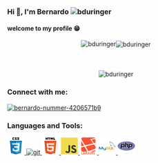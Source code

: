 <h3 align="left">Hi 👋, I'm Bernardo <span> <img src="https://komarev.com/ghpvc/?username=bduringer&label=Profile%20views&color=0e75b6&style=flat" alt="bduringer" /> </span></h3>
<h4>welcome to my profile 😁</h4>


<!--<p align="center"> <a href="https://github.com/ryo-ma/github-profile-trophy"><img src="https://github-profile-trophy.vercel.app/?username=bduringer&theme=radical" alt="bduringer" /></a> </p>-->

<div style="display: flex; justify-content: center; margin-bottom: 20px; width: 100%; align-items: center;">
<div><img align="left" src="https://github-readme-stats.vercel.app/api/top-langs?username=bduringer&theme=radical&show_icons=true&locale=en&layout=compact" alt="bduringer" /></div>
<div><img align="center" src="https://github-readme-stats.vercel.app/api?username=bduringer&theme=radical&show_icons=true&locale=en" alt="bduringer" /></div>
</div>

<br>

<p style="text-align: center;"><img align="center" src="https://github-readme-streak-stats.herokuapp.com/?user=bduringer&theme=radical" alt="bduringer" /></p>
<h3 align="left">Connect with me:</h3>
<p align="left">
<a href="https://linkedin.com/in/bernardo-nummer-4206571b9" target="blank"><img align="center" src="https://raw.githubusercontent.com/rahuldkjain/github-profile-readme-generator/master/src/images/icons/Social/linked-in-alt.svg" alt="bernardo-nummer-4206571b9" height="30" width="40" /></a>
</p>
<h3 align="left">Languages and Tools:</h3>
<p align="left"> <a href="https://www.w3schools.com/css/" target="_blank" rel="noreferrer"> <img src="https://raw.githubusercontent.com/devicons/devicon/master/icons/css3/css3-original-wordmark.svg" alt="css3" width="40" height="40"/> </a> <a href="https://git-scm.com/" target="_blank" rel="noreferrer"> <img src="https://www.vectorlogo.zone/logos/git-scm/git-scm-icon.svg" alt="git" width="40" height="40"/> </a> <a href="https://www.w3.org/html/" target="_blank" rel="noreferrer"> <img src="https://raw.githubusercontent.com/devicons/devicon/master/icons/html5/html5-original-wordmark.svg" alt="html5" width="40" height="40"/> </a> <a href="https://developer.mozilla.org/en-US/docs/Web/JavaScript" target="_blank" rel="noreferrer"> <img src="https://raw.githubusercontent.com/devicons/devicon/master/icons/javascript/javascript-original.svg" alt="javascript" width="40" height="40"/> </a> <a href="https://laravel.com/" target="_blank" rel="noreferrer"> <img src="https://raw.githubusercontent.com/devicons/devicon/master/icons/laravel/laravel-plain-wordmark.svg" alt="laravel" width="40" height="40"/> </a> <a href="https://www.mysql.com/" target="_blank" rel="noreferrer"> <img src="https://raw.githubusercontent.com/devicons/devicon/master/icons/mysql/mysql-original-wordmark.svg" alt="mysql" width="40" height="40"/> </a> <a href="https://www.php.net" target="_blank" rel="noreferrer"> <img src="https://raw.githubusercontent.com/devicons/devicon/master/icons/php/php-original.svg" alt="php" width="40" height="40"/> </a> </p>
